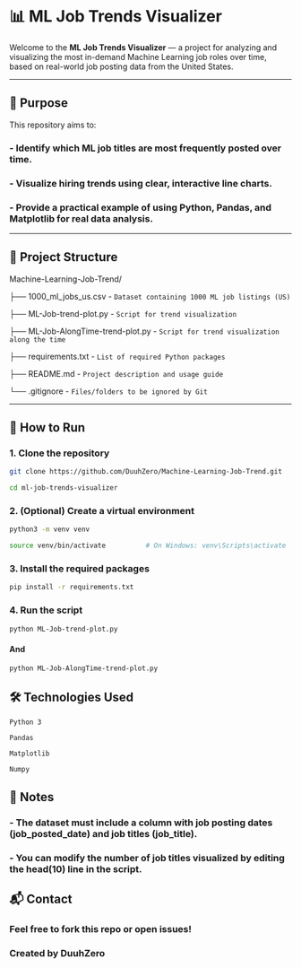 # 📊 ML Job Trends Visualizer

Welcome to the **ML Job Trends Visualizer** — a project for analyzing and visualizing the most in-demand Machine Learning job roles over time, based on real-world job posting data from the United States.

---

## 🎯 Purpose

This repository aims to:

### - Identify which ML job titles are most frequently posted over time.
### - Visualize hiring trends using clear, interactive line charts.
### - Provide a practical example of using **Python**, **Pandas**, and **Matplotlib** for real data analysis.

---

## 📁 Project Structure

Machine-Learning-Job-Trend/

├── 1000_ml_jobs_us.csv  - `Dataset containing 1000 ML job listings (US)`

├── ML-Job-trend-plot.py - `Script for trend visualization`

├── ML-Job-AlongTime-trend-plot.py - `Script for trend visualization along the time`

├── requirements.txt -  `List of required Python packages`

├── README.md - `Project description and usage guide`

└── .gitignore - `Files/folders to be ignored by Git`


---

## 🚀 How to Run

### 1. Clone the repository

```bash
git clone https://github.com/DuuhZero/Machine-Learning-Job-Trend.git

cd ml-job-trends-visualizer
```

### 2. (Optional) Create a virtual environment

```bash
python3 -m venv venv

source venv/bin/activate          # On Windows: venv\Scripts\activate
```

### 3. Install the required packages
```bash
pip install -r requirements.txt
```

### 4. Run the script
```bash
python ML-Job-trend-plot.py
```
#### And

```bash
python ML-Job-AlongTime-trend-plot.py
```



## 🛠️ Technologies Used

    Python 3

    Pandas

    Matplotlib

    Numpy

## 📌 Notes

### - The dataset must include a column with job posting dates (job_posted_date) and job titles (job_title).

### - You can modify the number of job titles visualized by editing the head(10) line in the script.

## 📬 Contact

### Feel free to fork this repo or open issues!

### Created by DuuhZero
